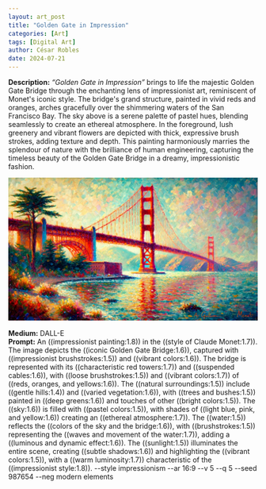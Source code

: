 ```yaml
---
layout: art_post
title: "Golden Gate in Impression"
categories: [Art]
tags: [Digital Art]
author: César Robles
date: 2024-07-21
---
```

**Description:** *“Golden Gate in Impression”* brings to life the majestic Golden Gate Bridge through the enchanting lens of impressionist art, reminiscent of Monet's iconic style. The bridge's grand structure, painted in vivid reds and oranges, arches gracefully over the shimmering waters of the San Francisco Bay. The sky above is a serene palette of pastel hues, blending seamlessly to create an ethereal atmosphere. In the foreground, lush greenery and vibrant flowers are depicted with thick, expressive brush strokes, adding texture and depth. This painting harmoniously marries the splendour of nature with the brilliance of human engineering, capturing the timeless beauty of the Golden Gate Bridge in a dreamy, impressionistic fashion.

![Skyward Voyage](/imag/digital_art/goldengate_impressionism.jpg)

**Medium:** DALL-E\
**Prompt:** An ((impressionist painting:1.8)) in the ((style of Claude Monet:1.7)). The image depicts the ((iconic Golden Gate Bridge:1.6)), captured with ((impressionist brushstrokes:1.5)) and ((vibrant colors:1.6)). The bridge is represented with its ((characteristic red towers:1.7)) and ((suspended cables:1.6)), with ((loose brushstrokes:1.5)) and ((vibrant colors:1.7)) of ((reds, oranges, and yellows:1.6)). The ((natural surroundings:1.5)) include ((gentle hills:1.4)) and ((varied vegetation:1.6)), with ((trees and bushes:1.5)) painted in ((deep greens:1.6)) and touches of other ((bright colors:1.5)). The ((sky:1.6)) is filled with ((pastel colors:1.5)), with shades of ((light blue, pink, and yellow:1.6)) creating an ((ethereal atmosphere:1.7)). The ((water:1.5)) reflects the ((colors of the sky and the bridge:1.6)), with ((brushstrokes:1.5)) representing the ((waves and movement of the water:1.7)), adding a ((luminous and dynamic effect:1.6)). The ((sunlight:1.5)) illuminates the entire scene, creating ((subtle shadows:1.6)) and highlighting the ((vibrant colors:1.5)), with a ((warm luminosity:1.7)) characteristic of the ((impressionist style:1.8)). --style impressionism --ar 16:9 --v 5 --q 5 --seed 987654 --neg modern elements